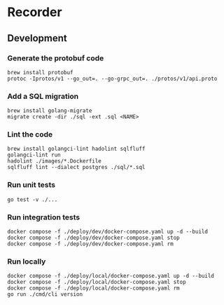 # Recorder

## Development

### Generate the protobuf code

```shell
brew install protobuf
protoc -Iprotos/v1 --go_out=. --go-grpc_out=. ./protos/v1/api.proto
```

### Add a SQL migration

```shell
brew install golang-migrate
migrate create -dir ./sql -ext .sql <NAME>
```

### Lint the code

```shell
brew install golangci-lint hadolint sqlfluff
golangci-lint run
hadolint ./images/*.Dockerfile
sqlfluff lint --dialect postgres ./sql/*.sql
```

### Run unit tests

```shell
go test -v ./...
```

### Run integration tests

```shell
docker compose -f ./deploy/dev/docker-compose.yaml up -d --build
docker compose -f ./deploy/dev/docker-compose.yaml stop
docker compose -f ./deploy/dev/docker-compose.yaml rm
```

### Run locally

```shell
docker compose -f ./deploy/local/docker-compose.yaml up -d --build
docker compose -f ./deploy/local/docker-compose.yaml stop
docker compose -f ./deploy/local/docker-compose.yaml rm
go run ./cmd/cli version
```
